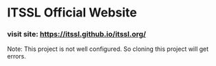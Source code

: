 # ITSSL Official Website

### visit site: https://itssl.github.io/itssl.org/


Note: This project is not well configured. So cloning this project will get errors. 
